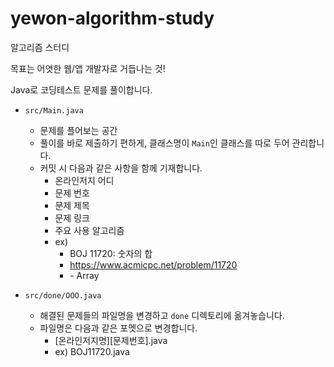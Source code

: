 # yewon-algorithm-study

알고리즘 스터디

목표는 어엿한 웹/앱 개발자로 거듭나는 것!

Java로 코딩테스트 문제를 풀이합니다.

- `src/Main.java`
  - 문제를 플어보는 공간
  - 풀이를 바로 제출하기 편하게, 클래스명이 `Main`인 클래스를 따로 두어 관리합니다.
  - 커밋 시 다음과 같은 사항을 함께 기재합니다.
    - 온라인저지 어디
    - 문제 번호
    - 문제 제목
    - 문제 링크
    - 주요 사용 알고리즘
    - ex)
      - BOJ 11720: 숫자의 합
      - https://www.acmicpc.net/problem/11720
      - \- Array
    
- `src/done/OOO.java`
  - 해결된 문제들의 파일명을 변경하고 `done` 디렉토리에 옮겨놓습니다.
  - 파일명은 다음과 같은 포멧으로 변경합니다. 
    - [온라인저지명][문제번호].java
    - ex) BOJ11720.java
